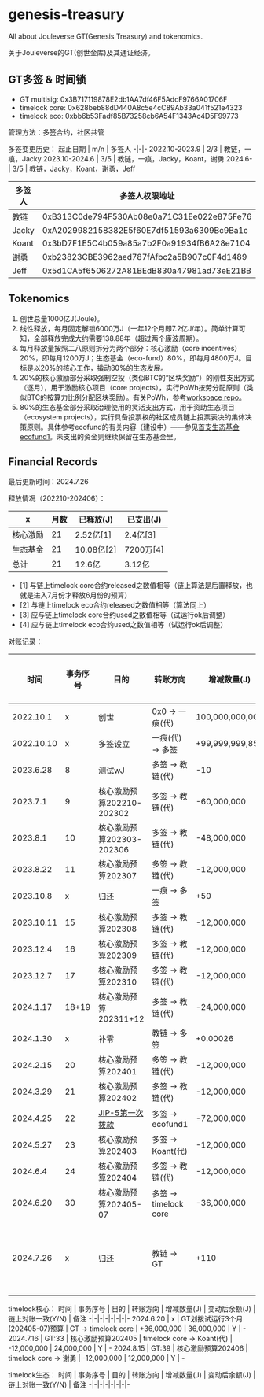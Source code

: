 # genesis-treasury

All about Jouleverse GT(Genesis Treasury) and tokenomics.

关于Jouleverse的GT(创世金库)及其通证经济。

## GT多签 & 时间锁

- GT multisig: 0x3B717119878E2db1AA7df46F5AdcF9766A01706F
- timelock core: 0x628beb88dD440A8c5e4cC89Ab33a041f521e4323
- timelock eco: 0xbb6b53Fadf85B73258cb6A54F1343Ac4D5F99773

管理方法：多签合约，社区共管

多签变更历史：
起止日期 | m/n | 多签人
-|-|-
2022.10-2023.9 | 2/3 | 教链，一痕，Jacky
2023.10-2024.6 | 3/5 | 教链，一痕，Jacky，Koant，谢勇
2024.6- | 3/5 | 教链，Jacky，Koant，谢勇，Jeff

**多签人** | **多签人权限地址**
-|-
教链 | 0xB313C0de794F530Ab08e0a71C31Ee022e875Fe76
Jacky | 0xA2029982158382E5f60E7df51593a6309Bc9Ba1c
Koant | 0x3bD7F1E5C4b059a85a7b2F0a91934fB6A28e7104
谢勇 | 0xb23823CBE3962aed787fAfbc2a5B907c0F4d1489
Jeff | 0x5d1CA5f6506272A81BEdB830a47981ad73eE21BB

## Tokenomics

1. 创世总量1000亿J(Joule)。
2. 线性释放，每月固定解锁6000万J（一年12个月即7.2亿J/年）。简单计算可知，全部释放完成大约需要138.88年（超过两个康波周期）。
3. 每月释放量按照二八原则拆分为两个部分：核心激励（core incentives）20%，即每月1200万J；生态基金（eco-fund）80%，即每月4800万J。目标是以20%的核心工作，撬动80%的生态发展。
4. 20%的核心激励部分采取强制空投（类似BTC的“区块奖励”）的刚性支出方式（逐月），用于激励核心项目（core projects），实行PoWh按劳分配原则（类似BTC的按算力比例分配区块奖励）。有关PoWh，参考[workspace repo](https://github.com/Jouleverse/workspace)。
5. 80%的生态基金部分采取治理使用的灵活支出方式，用于资助生态项目（ecosystem projects），实行具备投票权的社区成员链上投票表决的集体决策原则。具体参考ecofund的有关内容（建设中）——参见[首支生态基金ecofund1](https://github.com/Jouleverse/ecofund1)。未支出的资金则继续保留在生态基金里。

## Financial Records

最后更新时间：2024.7.26

释放情况（202210-202406）：

 x | 月数 | 已释放(J) | 已支出(J)
-|-|-|-
核心激励 | 21 | 2.52亿[1] | 2.4亿[3]
生态基金 | 21 | 10.08亿[2] | 7200万[4]
总计 | 21 | 12.6亿 | 3.12亿

- [1] 与链上timelock core合约released之数值相等（链上算法是后置释放，也就是进入7月份才释放6月份的预算）
- [2] 与链上timelock eco合约released之数值相等（算法同上）
- [3] 应与链上timelock core合约used之数值相等（试运行ok后调整）
- [4] 应与链上timelock eco合约used之数值相等（试运行ok后调整）

对账记录：

时间 | 事务序号 | 目的 | 转账方向 | 增减数量(J) | 变动后余额(J) | 链上对账一致(Y/N) | 备注
-|-|-|-|-|-|-|-
2022.10.1 | x | 创世 | 0x0 -> 一痕(代) | 100,000,000,000 | - | - | 划出150 J（每人50 J）作为测试用gas
2022.10.10 | x |多签设立 | 一痕(代) -> 多签 | +99,999,999,850 | 99,999,999,850 | - | -
2023.6.28 | 8 | 测试wJ | 多签 -> 教链(代) | -10 | 99,999,999,840 | - | 10人参与测试，每人发1 WJ
2023.7.1 | 9 | 核心激励预算202210-202302 | 多签 -> 教链(代) | -60,000,000 | 99,939,999,840 | - | -
2023.8.1 | 10 | 核心激励预算202303-202306 | 多签 -> 教链(代) | -48,000,000 | 99,891,999,840 | - | -
2023.8.22 | 11 | 核心激励预算202307 | 多签 -> 教链(代) | -12,000,000 | 99,879,999,840 | - | -
2023.10.8 | x | 归还 | 一痕 -> 多签 | +50 | 99,879,999,890 | - | 测试gas 50J
2023.10.11 | 15 | 核心激励预算202308 | 多签 -> 教链(代) | -12,000,000 | 99,867,999,890 | Y | 99867999889.99974
2023.12.4 | 16 | 核心激励预算202309 | 多签 -> 教链(代) | -12,000,000 | 99,855,999,890 | - |
2023.12.7 | 17 | 核心激励预算202310 | 多签 -> 教链(代) | -12,000,000 | 99,843,999,890 | Y | 99843999889.99974
2024.1.17 | 18+19 | 核心激励预算202311+12 | 多签 -> 教链(代) | -24,000,000 | 99,819,999,890 | Y | 99819999889.99974
2024.1.30 | x | 补零 | 教链 -> 多签 | +0.00026 | 99,819,999,890 | Y | 99819999890
2024.2.15 | 20 | 核心激励预算202401 | 多签 -> 教链(代) | -12,000,000 | 99,807,999,890 | Y | -
2024.3.29 | 21 | 核心激励预算202402 | 多签 -> 教链(代) | -12,000,000 | 99,795,999,890 | Y | -
2024.4.25 | 22 | [JIP-5第一次拨款](https://github.com/Jouleverse/open-meetings/blob/main/governance0/JIP-5.md) | 多签 -> ecofund1 | -72,000,000 | 99,723,999,890 | Y | -
2024.5.27 | 23 | 核心激励预算202403 | 多签 -> Koant(代) | -12,000,000 | 99,711,999,890 | Y | -
2024.6.4  | 24 | 核心激励预算202404 | 多签 -> 教链(代) | -12,000,000 | 99,699,999,890 | Y | -
2024.6.20  | 30 | 核心激励预算202405-07 | 多签 -> timelock core | -36,000,000 | 99,663,999,890 | Y | 试运行timelock core
2024.7.26 | x | 归还 | 教链 -> GT | +110 | 99,664,000,000 | Y | 归还2022.10.1测试50J；代Jacky归还2022.10.1测试50J；代2023.6.28参与测试10人归还10J；总共归还110J

timelock核心：
时间 | 事务序号 | 目的 | 转账方向 | 增减数量(J) | 变动后余额(J) | 链上对账一致(Y/N) | 备注
-|-|-|-|-|-|-|-
2024.6.20 | x | GT划拨试运行3个月(202405-07)预算 | GT -> timelock core | +36,000,000 | 36,000,000 | Y | -
2024.7.16 | GT:33 | 核心激励预算202405 | timelock core -> Koant(代) | -12,000,000 | 24,000,000 | Y | -
2024.8.15 | GT:39 | 核心激励预算202406 | timelock core -> 谢勇 | -12,000,000 | 12,000,000 | Y | -

timelock生态：
时间 | 事务序号 | 目的 | 转账方向 | 增减数量(J) | 变动后余额(J) | 链上对账一致(Y/N) | 备注
-|-|-|-|-|-|-|-

